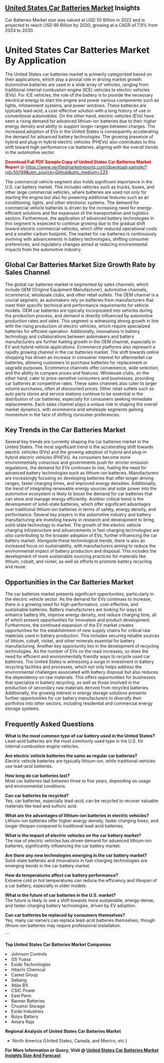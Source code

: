 <h2><a href="https://www.verifiedmarketreports.com/download-sample/?rid=50749&amp;utm_source=Github&amp;utm_medium=225" target="_blank">United States Car Batteries Market</a> Insights</h2><p>Car Batteries Market size was valued at USD 50 Billion in 2022 and is projected to reach USD 90 Billion by 2030, growing at a CAGR of 7.9% from 2024 to 2030.</p><p> <h1>United States Car Batteries Market By Application</h1> <p>The United States car batteries market is primarily categorized based on their applications, which play a pivotal role in driving market growth. Automotive batteries are used in a wide array of vehicles, ranging from traditional internal combustion engine (ICE) vehicles to electric vehicles (EVs). For ICE vehicles, the role of the battery is to provide the necessary electrical energy to start the engine and power various components such as lights, infotainment systems, and power windows. These batteries are typically lead-acid, a cost-effective solution with a long history of use in conventional automobiles. On the other hand, electric vehicles (EVs) have seen a rising demand for advanced lithium-ion batteries due to their higher energy density and ability to support longer ranges between charges. The increased adoption of EVs in the United States is consequently accelerating the demand for advanced battery technologies. The growing presence of hybrid and plug-in hybrid electric vehicles (PHEVs) also contributes to this shift toward high-performance car batteries, aligning with the overall trends in the automotive sector. <p><span class=""><span style="color: #ff0000;"><strong>Download Full PDF Sample Copy of United States Car Batteries Market Report</strong> @ </span><a href="https://www.verifiedmarketreports.com/download-sample/?rid=50749&amp;utm_source=Github&amp;utm_medium=225" target="_blank">https://www.verifiedmarketreports.com/download-sample/?rid=50749&amp;utm_source=Github&amp;utm_medium=225</a></span></p> The commercial vehicle segment also holds significant importance in the U.S. car battery market. This includes vehicles such as trucks, buses, and other large commercial vehicles, where batteries are used not only for starting the engine but also for powering additional features such as air conditioning, lights, and other electronic systems. The demand for commercial vehicle batteries is driven by the increasing need for energy-efficient solutions and the expansion of the transportation and logistics sectors. Furthermore, the application of advanced battery technologies in this segment is expected to continue growing due to the gradual shift toward electric commercial vehicles, which offer reduced operational costs and a smaller carbon footprint. The market for car batteries is continuously evolving with advancements in battery technologies, shifting consumer preferences, and regulatory changes aimed at reducing environmental impacts from the automotive industry.</p> <h2>Global Car Batteries Market Size Growth Rate by Sales Channel</h2> <p>The global car batteries market is segmented by sales channels, which include OEM (Original Equipment Manufacturer), automotive channels, ecommerce, wholesale clubs, and other retail outlets. The OEM channel is a crucial segment, as automakers rely on batteries from manufacturers that meet their specific technical and performance requirements for vehicle models. OEM car batteries are typically incorporated into vehicles during the production process, and demand is directly influenced by automotive production rates and sales. This segment is witnessing strong growth in line with the rising production of electric vehicles, which require specialized batteries for efficient operation. Additionally, innovations in battery technology and collaborations between automakers and battery manufacturers are further fueling growth in the OEM channel, especially in EV and hybrid vehicle applications. Ecommerce platforms also represent a rapidly growing channel in the car batteries market. The shift towards online shopping has driven an increase in consumer interest for aftermarket car batteries, allowing customers to purchase batteries for replacement or upgrade purposes. Ecommerce channels offer convenience, wide selection, and the ability to compare prices and features. Wholesale clubs, on the other hand, cater to price-sensitive consumers and businesses, providing car batteries at competitive rates. These sales channels also cater to larger volume purchases, often at discounted prices. Other retail outlets such as auto parts stores and service stations continue to be essential in the distribution of car batteries, especially for consumers seeking immediate replacements. Each sales channel plays a unique role in shaping the overall market dynamics, with ecommerce and wholesale segments gaining momentum in the face of shifting consumer preferences.</p> <h2>Key Trends in the Car Batteries Market</h2> <p>Several key trends are currently shaping the car batteries market in the United States. The most significant trend is the accelerating shift towards electric vehicles (EVs) and the growing adoption of hybrid and plug-in hybrid electric vehicles (PHEVs). As consumers become more environmentally conscious and governments push for stricter emission regulations, the demand for EVs continues to rise, fueling the need for advanced battery technologies such as lithium-ion batteries. Manufacturers are increasingly focusing on developing batteries that offer longer driving ranges, faster charging times, and improved energy densities. Additionally, the trend of integrating renewable energy sources and solar power into the automotive ecosystem is likely to boost the demand for car batteries that can store and manage energy efficiently. Another critical trend is the development of solid-state batteries, which offer significant advantages over traditional lithium-ion batteries in terms of safety, energy density, and performance. Several key players in the automotive industry and battery manufacturing are investing heavily in research and development to bring solid-state technology to market. The growth of the electric vehicle charging infrastructure and advancements in fast-charging technologies are also contributing to the broader adoption of EVs, further influencing the car battery market. Alongside these technological trends, there is also an increased focus on sustainability, with manufacturers aiming to reduce the environmental impact of battery production and disposal. This includes the development of more sustainable sourcing practices for materials like lithium, cobalt, and nickel, as well as efforts to promote battery recycling and reuse.</p> <h2>Opportunities in the Car Batteries Market</h2> <p>The car batteries market presents significant opportunities, particularly in the electric vehicle sector. As the demand for EVs continues to increase, there is a growing need for high-performance, cost-effective, and sustainable batteries. Battery manufacturers are looking for ways to enhance battery life, improve energy density, and reduce charging time, all of which present opportunities for innovation and product development. Furthermore, the continued expansion of the EV market creates opportunities for the establishment of new supply chains for critical raw materials used in battery production. This includes securing reliable sources of lithium, cobalt, nickel, and other minerals essential for battery manufacturing. Another key opportunity lies in the development of recycling technologies. As the number of EVs on the road increases, so does the need for efficient and environmentally friendly ways to recycle used car batteries. The United States is witnessing a surge in investment in battery recycling facilities and processes, which not only helps address the environmental challenges associated with battery disposal but also reduces the dependency on raw materials. This offers opportunities for businesses that specialize in battery recycling, as well as those involved in the production of secondary raw materials derived from recycled batteries. Additionally, the growing interest in energy storage solutions presents further opportunities for car battery manufacturers to diversify their portfolios into other sectors, including residential and commercial energy storage systems.</p> <h2>Frequently Asked Questions</h2> <p><strong>What is the most common type of car battery used in the United States?</strong><br>Lead-acid batteries are the most commonly used type in the U.S. for internal combustion engine vehicles.</p> <p><strong>Are electric vehicle batteries the same as regular car batteries?</strong><br>Electric vehicle batteries are typically lithium-ion, while traditional vehicles use lead-acid batteries.</p> <p><strong>How long do car batteries last?</strong><br>Most car batteries last between three to five years, depending on usage and environmental conditions.</p> <p><strong>Can car batteries be recycled?</strong><br>Yes, car batteries, especially lead-acid, can be recycled to recover valuable materials like lead and sulfuric acid.</p> <p><strong>What are the advantages of lithium-ion batteries in electric vehicles?</strong><br>Lithium-ion batteries offer higher energy density, faster charging times, and longer lifespan compared to traditional lead-acid batteries.</p> <p><strong>What is the impact of electric vehicles on the car battery market?</strong><br>The rise of electric vehicles has driven demand for advanced lithium-ion batteries, significantly influencing the car battery market.</p> <p><strong>Are there any new technologies emerging in the car battery market?</strong><br>Solid-state batteries and innovations in fast-charging technologies are emerging trends in the car battery market.</p> <p><strong>How do temperatures affect car battery performance?</strong><br>Extreme cold or hot temperatures can reduce the efficiency and lifespan of a car battery, especially in older models.</p> <p><strong>What is the future of car batteries in the U.S. market?</strong><br>The future is likely to see a shift towards more sustainable, energy-dense, and faster-charging battery technologies, driven by EV adoption.</p> <p><strong>Can car batteries be replaced by consumers themselves?</strong><br>Yes, many car owners can replace lead-acid batteries themselves, though lithium-ion batteries may require professional installation.</p> ```</p><p><strong>Top United States Car Batteries Market Companies</strong></p><div data-test-id=""><p><li>Johnson Controls</li><li> GS Yuasa</li><li> Exide Technologies</li><li> Hitachi Chemical</li><li> Camel Group</li><li> Sebang</li><li> Atlas BX</li><li> CSIC Power</li><li> East Penn</li><li> Banner Batteries</li><li> Chuanxi Storage</li><li> Exide Industries</li><li> Ruiyu Battery</li><li> Amara Raja</li></p><div><strong>Regional Analysis of&nbsp;United States Car Batteries Market</strong></div><ul><li dir="ltr"><p dir="ltr">North America&nbsp;(United States, Canada, and Mexico, etc.)</p></li></ul><p><strong>For More Information or Query, Visit @&nbsp;</strong><strong><a href="https://www.verifiedmarketreports.com/product/global-car-batteries-market-2019-by-manufacturers-regions-type-and-application-forecast-to-2024/?utm_source=Github&amp;utm_medium=225" target="_blank">United States Car Batteries Market Insights Size And Forecast</a></strong></p></div>
